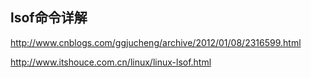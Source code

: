 ## lsof命令详解
http://www.cnblogs.com/ggjucheng/archive/2012/01/08/2316599.html 

http://www.itshouce.com.cn/linux/linux-lsof.html  
